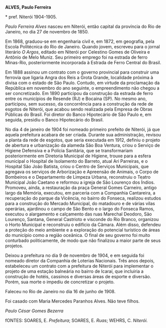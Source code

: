 **ALVES, Paulo Ferreira**

\* pref. Niterói 1904-1905.

*Paulo Ferreira Alves* nasceu em Niterói, então capital da província do
Rio de Janeiro, no dia 27 de novembro de 1850.

Em 1868, graduou-se em engenharia civil e, em 1872, em geografia, pela
Escola Politécnica do Rio de Janeiro. Quando jovem, escreveu para o
jornal literário *O Argos*, editado em Niterói por Celestino Gomes de
Oliveira e Antônio de Melo Muniz. Seu primeiro emprego foi na estrada de
ferro Minas-Rio, posteriormente incorporada à Estrada de Ferro Central
do Brasil.

Em 1888 assinou um contrato com o governo provincial para construir uma
ferrovia que ligaria Angra dos Reis a Grota Grande, localidade próxima à
divisa com o estado de São Paulo. Contudo, em virtude da proclamação da
República em novembro do ano seguinte, o empreendimento não chegou a ser
concretizado. Em 1890 participou da construção da estrada de ferro entre
os municípios de Resende (RJ) e Bocaina (SP). No mesmo ano, participou,
sem sucesso, da concorrência para a construção da rede de esgotos de
Niterói, que acabou sendo realizada pela Empresa de Obras Públicas do
Brasil. Foi diretor do Banco Hipotecário de São Paulo e, em seguida,
presidiu o Banco Hipotecário do Brasil.

No dia 4 de janeiro de 1904 foi nomeado primeiro prefeito de Niterói, já
que aquela prefeitura acabara de ser criada. Durante sua administração,
revisou a planta da rede de esgotos, que seria executada em 1912,
definiu o projeto de abertura e urbanização da alameda São Boa Ventura,
criou o Serviço de Higiene Defensiva e a Polícia Sanitária, que se
transformariam posteriormente em Diretoria Municipal de Higiene, trouxe
para a esfera municipal o Hospital de Isolamento do Barreto, atual Ari
Parreiras, e o Hospital São João Batista, criou o Centro de Serviços
Municipais, que agregava os serviços de Arborização e Apreensão de
Animais, o Corpo de Bombeiros e o Departamento de Limpeza Urbana,
reconstruiu o Teatro Municipal João Caetano e reformou a igreja de São
Lourenço dos Índios. Promoveu, ainda, a restauração da praça General
Gomes Carneiro, antigo largo da Memória, executou, em parceria com a
Companhia Cantareira, a recuperação do parque da Vicência, no bairro do
Fonseca, realizou estudos para a construção do Mercado Municipal, do
matadouro e de várias vilas operárias, ajardinou o campo de São Bento e
o largo do Fonseca Ramos, executou o alargamento e calçamento das ruas
Marechal Deodoro, São Lourenço, Santana, General Castrioto e visconde do
Rio Branco, organizou o Horto Municipal e reconstruiu o edifício da
Câmara. Além disso, defendeu a proteção do meio ambiente e a exploração
do potencial turístico de áreas do município como a região oceânica. O
final de seu governo foi muito conturbado politicamente, de modo que não
finalizou a maior parte de seus projetos.

Deixou a prefeitura no dia 9 de novembro de 1904, e em seguida foi
nomeado diretor da Companhia de Loterias Nacionais. Três anos depois,
estabeleceu um contrato com a prefeitura de Niterói para implementar o
projeto de uma estação balneária no bairro de Icaraí, que incluiria a
construção de hotéis, cassinos e diversas áreas de esporte e diversão.
Porém, sua morte o impediu de concretizar o projeto.

Faleceu no Rio de Janeiro no dia 16 de junho de 1908.

Foi casado com Maria Mercedes Paranhos Alves. Não teve filhos.

*Paulo César Gomes Bezerra*

fONTES: SOARES, E. *Prefeitura*; SOARES, E. *Ruas*; WEHRS, C. *Niterói.*

